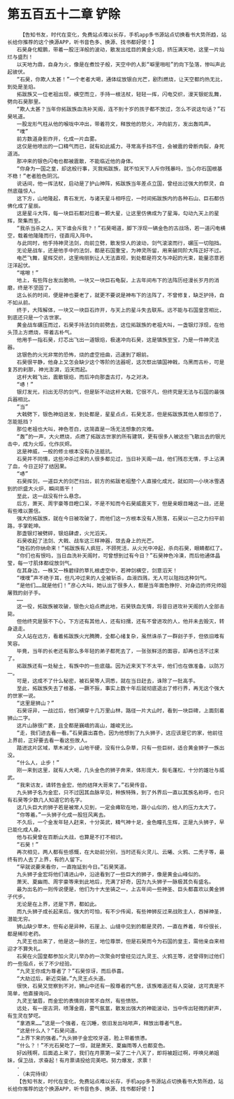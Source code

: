 # 第五百五十二章 铲除
        【告知书友，时代在变化，免费站点难以长存，手机app多书源站点切换看书大势所趋，站长给你推荐的这个换源APP，听书音色多、换源、找书都好使！】
       石昊身化鲲鹏，带着一股汪洋般的波动，散发出炫目的黄金火焰，挤压满天地，这里一片灿烂与盛烈！
       以天地为鼎，自身为火，像是在煮饺子般，天空中的人影“噼里啪啦”的向下坠落，惨叫声此起彼伏。
       “石昊，你欺人太甚！”一个老者大喝，通体绽放银白光芒，剧烈燃烧，让天空都灼热无比，到处是圣焰。
       拓跋族又一位老祖出现，横空而立，手持一根法杖，轻轻一挥，闪电交织，漫天银蛇乱舞，劈向石昊那里。
       “欺人太甚？当年你拓跋族血洗补天阁，连不到十岁的孩子都不放过，怎么不说这句话？”石昊吼道。
       一股龙形气柱从他的喉咙中冲出，带着符文，释放他的怒火，冲向前方，发出轰鸣声。
       “噗”
       前方数道身影炸开，化成一片血雾。
       这仅是他喷出的一口精气而已，就有如此威力，寻常高手挡不住，会被震的骨断肉裂，身死道消。
       那冲来的银色闪电也都被震散，不能临近他的身体。
       “你身为一国之皇，却这般行事，灭我拓跋族，就不怕天下人斥你残暴吗，当心你石国根基不稳！”老者脸色阴沉。
       说话间，他一挥法杖，启动是了护山神阵，拓跋族当年差点立国，曾经出过强大的祭灵，自然底蕴惊人。
       这下方，山地隆起，青石发光，与诸天星斗相呼应，一时间拓跋族内的各种石山、巨石都仿佛化成了星辰。
       这是星斗大阵，每一块巨石都对应着一颗大星，让这里仿佛成为了星海，勾动九天上的星辉，聚集而至。
       “我杀当杀之人，天下谁会斥我？！”石昊喝道，脚下浮现一辆金色的古战场，若一道闪电横空，载着他隆隆而行，径直闯入阵中。
       与此同时，他手持神灵法剑，向前立劈，散发惊人的波动，剑气滚滚而行，碾压一切阻挡。
       无论是战车，还是他手中的法剑，都是石国重宝，为神灵所留，用来破同阶大阵正好不过。
       电芒飞舞，星辉交织，这里绚丽到让人无法直视，到处都是符文与冲起的光束，能量恣意若汪洋起伏。
       “喀嚓！”
       地上，有些阵台发出脆响，一块又一块巨石龟裂，上古年间布下的法阵历经漫长岁月的消磨，终是不坚固了。
       这么长的时间，便是神也要老了，就更不要说是神布下的法阵了，不曾修复，缺乏护持，自不如从前。
       终于，大阵解体，一块又一块巨石炸开，与天上的星斗失去联系。远不能与石国皇宫相比，到底还只是一个古世家。
       黄金战车碾压而过，石昊手持法剑向前劈去，这位拓跋族的老祖大叫，一盏银灯浮现，在他头顶上方燃烧，带着古朴气。
       他用手一指石昊，灯芯出飞出一道银焰，极速冲向石昊，这是镇族至宝，乃是一件神灵法器。
       这银色的火光非常的恐怖，烧的虚空扭曲，迅速到了眼前。
       石昊很平静，他身上又怎会缺少这个等阶的法器呢，这次祭出镇国神戟，乌黑而古朴，可是复苏的刹那，神光澎湃，滔天而起。
       这杆大戟飞出，震散银焰，而后冲向那盏古灯，与之对决。
       “哧！”
       银灯发光，扫出无尽的剑气，但是斩不动这杆大戟，它很不凡，但终究是无法与石国的最强兵器相比。
       “当”
       大戟劈下，银色神焰迸发，到处都是，星星点点，石昊无恙，但是拓跋族其他人都惊恐了，怎能抵挡？
       那位老祖也大叫，神色苍白，这简直是一场无法想象的灾难。
       “轰”的一声，大火燃烧，点燃了拓跋古世家的所有建筑，更有很多人被这些飞散出去的银光击中，成为火炬，化作灰烬。
       这是神威，一般的修士根本没有办法抵抗。
       石昊并不同情，这些冲杀过来的人很多都见过，当日补天阁一战，他们残忍无情，手上沾满了血，今日正好了结因果。
       “哧”
       石昊挥剑，一道巨大的剑芒扫出，前方的拓跋老祖整个人直接化成光，就如同一小块冰雪遇到的炽盛大火炉，瞬间蒸干！
       至此，这一战没有什么悬念。
       后方，萧天、周宇豪等目瞪口呆，不是不知而今石昊威震天下，但是亲眼目睹这一战，还是有些难以置信。
       强大的拓跋族，就在今日被攻破了，而他们这一方根本没有人殒落，石昊以一己之力扫平前路，手掌乾坤。
       那盏银灯被劈碎，银焰肆虐，火光滔天。
       石昊收起了法剑、大戟、战车这三样神器，敛去身上的光芒。
       “姓石的你纳命来！”拓跋族有人疯狂，不顾死活，从火光中冲起，杀向石昊，眼睛都红了。
       “你们也有恨吗，当日血洗补天阁时，可曾想到过有今日？”石昊神色冷漠，而后他通体晶莹，每一寸肌体都绽放剑气。
       在其身边，一株又一株碧绿的草扎根虚空中，若神剑横空，剑意滔天！
       “噗噗”声不绝于耳，但凡冲过来的人全被斩杀，血液四溅，无人可以阻挡这种剑气。
       “是他们……就是他们！”彦心大叫，她认出了很多人，都是当年面色狰狞、对身边的师兄师姐屠戮的刽子手。
       ……
       这一役，拓跋族被攻破，银色火焰点燃此地，石昊铁血无情，将昔日进攻补天阁的人全部击毙。
       但他终究是狠不下心，下方还有其他人，还有妇孺，还有不曾进攻的人，他并未去毁灭，转身退走。
       众人站在远方，看着拓跋族火光腾腾，全都心绪复杂，虽然诛杀了一群刽子手，但依旧难有笑容。
       毕竟，当年的长老还有那么多年轻的弟子都死去了，一张张鲜活的面容，却再也活不过来了。
       拓跋族还有一处秘土，有族中的一些底蕴。因为近来天下不太平，他们也在做准备，以防万一。
       可是，这成不了什么秘密，被石昊等人洞悉，就在当日赶去，诛除了一批高手。
       至此，拓跋族失去了根基，一蹶不振，事实上数十年后就彻底退出了修行界，再无这个强大的世家一说。
       “这里是狮山？”
       石昊讶异，一战过后，他们横穿十几万里山林，路径一片大山时，看到一块巨碑，上面刻着狮山二字。
       这片山脉很广袤，且全都是巍峨的高山，雄峻无比。
       “走，我们进去看一看。”石昊露出喜色，因为他想到了九头狮子，这应该是它的家，他前往上界前，正好要去看一看这些故人。
       踏进这片区域，草木减少，山地干硬，没有什么杂草，只有一些巨树，适合黄金狮子一族出没。
       “什么人，止步！”
       刚一来到这里，就有人大喝，几头金色的狮子奔来，体形庞大，鬓毛蓬松，十分的雄壮与威武。
       “我来访友，请转告金宏，他的结拜大哥来了。”石昊传音。
       九头狮子名为金宏，只不过因其血脉罕见，种族特殊，到了外界后一直以其族名称呼，也只有石昊等少数几人知道它的名字。
       这几头巨大的狮子若是被常人见到，一定会瘫软在地，跟小山似的，给人的压力太大了。
       “你等着。”一头狮子化成一股狂风离去。
       不久后，一个金发年轻人赶来，十分英武，精气神十足，金色瞳孔生辉，正是九头狮子，早已能化成人身。
       他与石昊曾在百断山大战，也算是不打不相识。
       “石昊！”
       再次相见，两人都有些感慨，在大劫前分别，当时还有火灵儿、云曦、火鸦、二秃子等，最终有的人去了上界，有的人留下。
       “早就说要来看你，一直拖延到今日。”石昊笑道。
       九头狮子金宏将他们请进山中，沿途看到了一些巨大的狮子，像是黄金山峰似的。
       萧天、夏幽雨、周宇豪等来到此地后，充满了好奇，因为九头狮子一脉极其负有盛名。
       最为出名的一则传说便是，他们为十大坐骑之一，上古年间一些神圣、巨头都喜欢以黄金狮子代步。
       无论是在上界，还是下界，都如此。
       而九头狮子成长起来后，强大的可怕，有不少传闻，有些神狮反过来战败主人，吞掉神圣，潜能无穷。
       狮山缺少草木，但有必是异种，石崖上、山缝中见到的都是灵药，一直在养着，年份很长，都是稀珍老药。
       九灵王也出来了，他是这一脉的王，地位尊崇，但是石昊而今为石国的皇主，需他亲自来相迎才不算失礼。
       石昊在火国皇都参加火灵儿举办的一次聚会时曾经见过九灵王、火鸦王等，还曾得到过他们的一些指点，长了不少经验。
       “九灵王你成为尊者了？”石昊惊讶，而后恭喜。
       “大劫过后，新近突破。”九灵王点头道。
       很快，石昊又觉察到不对，狮山中还有一股尊者的气息，该族难道还有人突破，这可真是不简单，他直接询问。
       九灵王皱眉，而金宏的表情则非常不自然，有些愤怒。
       远处，有一座古洞，喷薄金霞，雾气氤氲，散发出强大的神能波动，当中传出轻微的鼾声，有生灵在梦呓。
       “拿酒来……”这是一个强者，在沉睡，依旧发出咕哝声，释放出尊者气息。
       “这是什么人？”石昊问道。
       “上界下来的强者。”九头狮子金宏咬牙道，脸上带着愤懑。
       “什么？！”不光石昊吃了一惊，就是萧天、夏幽雨等人也都变色。
       好凶残啊，后面追上来了，我们在月票第一呆了二十八天了，即将被超过啊，呼唤兄弟姐妹，保卫战，求奋起！有月票请投给完美吧。努力爆发，求票！
       .
       .（未完待续）
       【告知书友，时代在变化，免费站点难以长存，手机app多书源站点切换看书大势所趋，站长给你推荐的这个换源APP，听书音色多、换源、找书都好使！】